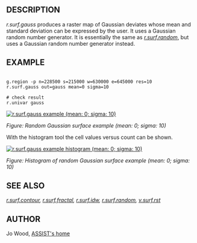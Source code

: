 
## DESCRIPTION

*r.surf.gauss* produces a raster map of Gaussian deviates whose
mean and standard deviation can be expressed by the user. It uses a
Gaussian random number generator. It is essentially the same
as *[r.surf.random](r.surf.random.html)*, but uses a
Gaussian random number generator instead.

## EXAMPLE

```

g.region -p n=228500 s=215000 w=630000 e=645000 res=10
r.surf.gauss out=gauss mean=0 sigma=10

# check result
r.univar gauss

```

[![r.surf.gauss example (mean: 0; sigma: 10)](r_surf_gauss.jpg)](r_surf_gauss.jpg)

*Figure: Random Gaussian surface example (mean: 0; sigma: 10)*

With the histogram tool the cell values versus count can be shown.

[![r.surf.gauss example histogram (mean: 0; sigma: 10)](r_surf_gauss_hist.png)](r_surf_gauss_hist.png)

*Figure: Histogram of random Gaussian surface example (mean: 0; sigma: 10)*

## SEE ALSO

*[r.surf.contour](r.surf.contour.html),
[r.surf.fractal](r.surf.fractal.html),
[r.surf.idw](r.surf.idw.html),
[r.surf.random](r.surf.random.html),
[v.surf.rst](v.surf.rst.html)*

## AUTHOR

Jo Wood, [ASSIST's home](https://web.archive.org/web/20070707015520/http%3A//www.le.ac.uk/assist/index.html)
